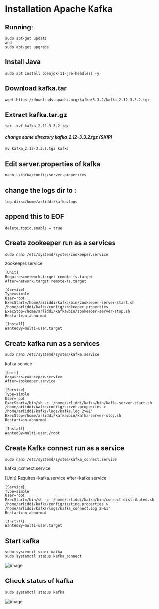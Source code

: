 # Installation Apache Kafka

## Running:

    sudo apt-get update 
    and 
    sudo apt-get upgrade
    
## Install Java

    sudo apt install openjdk-11-jre-headless -y

## Download kafka.tar

    wget https://downloads.apache.org/kafka/3.3.2/kafka_2.12-3.3.2.tgz
    
## Extract kafka.tar.gz

    tar -xvf kafka_2.12-3.3.2.tgz
    
 ##### change name directory kafka_2.12-3.3.2.tgz (SKIP)
    mv kafka_2.12-3.3.2.tgz kafka
    
## Edit server.properties of kafka

    nano ~/kafka/config/server.properties
    
## change the logs dir to :

    log.dirs=/home/arliddi/kafka/logs
    
## append this to EOF

    delete.topic.enable = true

## Create zookeeper run as a services

    sudo nano /etc/systemd/system/zookeeper.service
    
 zookeeper.service
  
    [Unit]
    Requires=network.target remote-fs.target
    After=network.target remote-fs.target
    
    [Service]
    Type=simple
    User=root
    ExecStart=/home/arliddi/kafka/bin/zookeeper-server-start.sh /home/arliddi/kafka/config/zookeeper.properties
    ExecStop=/home/arliddi/kafka/bin/zookeeper-server-stop.sh
    Restart=on-abnormal
    
    [Install]
    WantedBy=multi-user.target
    
## Create kafka run as a services

    sudo nano /etc/systemd/system/kafka.service
    
kafka.service

    [Unit]
    Requires=zookeeper.service
    After=zookeeper.service
    
    [Service]
    Type=simple
    User=root
    ExecStart=/bin/sh -c '/home/arliddi/kafka/bin/kafka-server-start.sh /home/arliddi/kafka/config/server.properties > /home/arliddi/kafka/logs/kafka.log 2>&1'
    ExecStop=/home/arliddi/kafka/bin/kafka-server-stop.sh
    Restart=on-abnormal
    
    [Install]
    WantedBy=multi-user./root

## Create Kafka connect run as a service

    sudo nano /etc/systemd/system/kafka_connect.service
    
kafka_connect.service

   [Unit]
    Requires=kafka.service
    After=kafka.service
    
    [Service]
    Type=simple
    User=root
    ExecStart=/bin/sh -c '/home/arliddi/kafka/bin/connect-distributed.sh /home/arliddi/kafka/config/testing.properties > /home/arliddi/kafka/logs/kafka_connect.log 2>&1'
    Restart=on-abnormal
    
    [Install]
    WantedBy=multi-user.target
    
## Start kafka 

    sudo systemctl start kafka
    sudo systemctl status kafka_connect
    
![image](https://user-images.githubusercontent.com/110078907/216553538-5ccdff87-7b97-4333-8c21-c2d45a213b82.png)
    
## Check status of kafka

    sudo systemctl status kafka
    
![image](https://user-images.githubusercontent.com/110078907/216553031-94780b21-e956-4d6b-b6a5-b15e7cf1e4b4.png)








    
